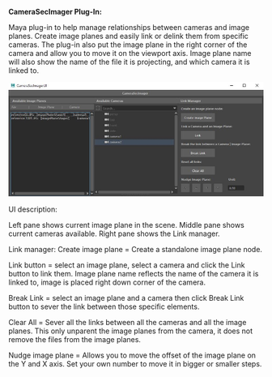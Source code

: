 **CameraSecImager Plug-In:**


Maya plug-in to help manage relationships between cameras and image planes.
Create image planes and easily link or delink them from specific cameras. The plug-in also put the image plane in the right corner of the camera and allow you to move it on the viewport axis. Image plane name will also show the name of the file it is projecting,
and which camera it is linked to.

![alt text](https://github.com/ineswisseme/CameraSecImager/blob/main/ImageSec.JPG)




UI description:

Left pane shows current image plane in the scene.
Middle pane shows current cameras available.
Right pane shows the Link manager.

Link manager:
Create image plane = Create a standalone image plane node.

Link button = select an image plane, select a camera and click the Link button to link them. Image plane name reflects the name of the camera it is linked to, image is placed right down corner of the camera.

Break Link = select an image plane and a camera then click Break Link button to sever the link between those specific elements.

Clear All = Sever all the links between all the cameras and all the image planes. This only unparent the image planes from the camera, it does not remove the files from the image planes.

Nudge image plane = Allows you to move the offset of the image plane on the Y and X axis. Set your own number to move it in bigger or smaller steps. 

